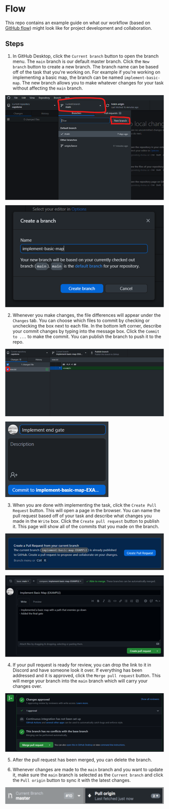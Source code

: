 # Flow

This repo contains an example guide on what our workflow (based on [GitHub flow](https://docs.github.com/en/get-started/quickstart/github-flow)) might look like for project development and collaboration.

## Steps

1. In GitHub Desktop, click the `Current branch` button to open the branch menu. The `main` branch is our default master branch. Click the `New branch` button to create a new branch. The branch name can be based off of the task that you're working on. For example if you're working on implementing a basic map, the branch can be named `implement-basic-map`. The new branch allows you to make whatever changes for your task without affecting the `main` branch.

![Image 01][image01]

![Image 02][image02]

2. Whenever you make changes, the file differences will appear under the `Changes` tab. You can choose which files to commit by checking or unchecking the box next to each file. In the bottom left corner, describe your commit changes by typing into the message box. Click the `Commit to ...` to make the commit. You can publish the branch to push it to the repo.

![Image 03][image03]

![Image 04][image04]

3. When you are done with implementing the task, click the `Create Pull Request` button. This will open a page in the browser. You can name the pull request based off of your task and describe what changes you made in the `Write` box. Click the `Create pull request` button to publish it. This page will show all of the commits that you made on the branch.

![Image 05][image05]

![Image 06][image06]

4. If your pull request is ready for review, you can drop the link to it in Discord and have someone look it over. If everything has been addressed and it is approved, click the `Merge pull request` button. This will merge your branch into the `main` branch which will carry your changes over.

![Image 07][image07]

5. After the pull request has been merged, you can delete the branch.

6. Whenever changes are made to the `main` branch and you want to update it, make sure the `main` branch is selected as the `Current branch` and click the `Pull origin` button to sync it with the latest changes.

![Image08][image08]

[image01]: docs/images/image01.png
[image02]: docs/images/image02.png
[image03]: docs/images/image03.png
[image04]: docs/images/image04.png
[image05]: docs/images/image05.png
[image06]: docs/images/image06.png
[image07]: docs/images/image07.png
[image08]: docs/images/image08.png
